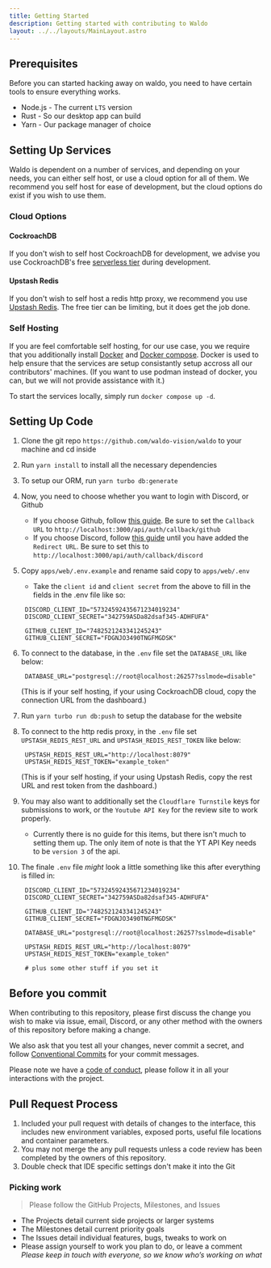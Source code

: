 ```yaml
---
title: Getting Started
description: Getting started with contributing to Waldo
layout: ../../layouts/MainLayout.astro
---
```


## Prerequisites

Before you can started hacking away on waldo, you need to have certain tools to ensure everything works.

- Node.js - The current `LTS` version
- Rust - So our desktop app can build
- Yarn - Our package manager of choice

## Setting Up Services

Waldo is dependent on a number of services, and depending on your needs, you can either self host, or use a cloud option for all of them. We recommend you self host for ease of development, but the cloud options do exist if you wish to use them.

### Cloud Options

#### CockroachDB

If you don't wish to self host CockroachDB for development, we advise you use CockroachDB's free [serverless tier](https://www.cockroachlabs.com/get-started-cockroachdb/) during development.

#### Upstash Redis

If you don't wish to self host a redis http proxy, we recommend you use [Upstash Redis](https://upstash.com/). The free tier can be limiting, but it does get the job done.

### Self Hosting

If you are feel comfortable self hosting, for our use case, you we require that you additionally install [Docker](https://www.docker.com/) and [Docker compose](https://docs.docker.com/compose/). Docker is used to help ensure that the services are setup consistantly setup accross all our contributors' machines. (If you want to use podman instead of docker, you can, but we will not provide assistance with it.)

To start the services locally, simply run `docker compose up -d`.

## Setting Up Code

1. Clone the git repo `https://github.com/waldo-vision/waldo` to your machine and cd inside
1. Run `yarn install` to install all the necessary dependencies
1. To setup our ORM, run `yarn turbo db:generate`
1. Now, you need to choose whether you want to login with Discord, or Github
   - If you choose Github, follow [this guide](https://docs.github.com/en/developers/apps/building-oauth-apps/creating-an-oauth-app). Be sure to set the `Callback URL` to `http://localhost:3000/api/auth/callback/github`
   - If you choose Discord, follow [this guide](https://discordjs.guide/oauth2/#getting-an-oauth2-url) until you have added the `Redirect URL`. Be sure to set this to `http://localhost:3000/api/auth/callback/discord`
1. Copy `apps/web/.env.example` and rename said copy to `apps/web/.env`

   - Take the `client id` and `client secret` from the above to fill in the fields in the .env file like so:

   ```.env
    DISCORD_CLIENT_ID="57324592435671234019234"
    DISCORD_CLIENT_SECRET="342759ASDa82dsaf345-ADHFUFA"

    GITHUB_CLIENT_ID="7482521243341245243"
    GITHUB_CLIENT_SECRET="FDGNJO3490TNGFMGDSK"
   ```

1. To connect to the database, in the `.env` file set the `DATABASE_URL` like below:

   ```.env
    DATABASE_URL="postgresql://root@localhost:26257?sslmode=disable"
   ```

   (This is if your self hosting, if your using CockroachDB cloud, copy the connection URL from the dashboard.)

1. Run `yarn turbo run db:push` to setup the database for the website

1. To connect to the http redis proxy, in the `.env` file set `UPSTASH_REDIS_REST_URL` and `UPSTASH_REDIS_REST_TOKEN` like below:

   ```.env
    UPSTASH_REDIS_REST_URL="http://localhost:8079"
    UPSTASH_REDIS_REST_TOKEN="example_token"
   ```

   (This is if your self hosting, if your using Upstash Redis, copy the rest URL and rest token from the dashboard.)

1. You may also want to additionally set the `Cloudflare Turnstile` keys for submissions to work, or the `Youtube API Key` for the review site to work properly.

   - Currently there is no guide for this items, but there isn't much to setting them up. The only item of note is that the YT API Key needs to be `version 3` of the api.

1. The finale `.env` file _might_ look a little something like this after everything is filled in:

   ```.env
    DISCORD_CLIENT_ID="57324592435671234019234"
    DISCORD_CLIENT_SECRET="342759ASDa82dsaf345-ADHFUFA"

    GITHUB_CLIENT_ID="7482521243341245243"
    GITHUB_CLIENT_SECRET="FDGNJO3490TNGFMGDSK"

    DATABASE_URL="postgresql://root@localhost:26257?sslmode=disable"

    UPSTASH_REDIS_REST_URL="http://localhost:8079"
    UPSTASH_REDIS_REST_TOKEN="example_token"

    # plus some other stuff if you set it
   ```

## Before you commit

When contributing to this repository, please first discuss the change you wish to make via issue,
email, Discord, or any other method with the owners of this repository before making a change.

We also ask that you test all your changes, never commit a secret, and follow [Conventional Commits](https://www.conventionalcommits.org/en/v1.0.0/) for your commit messages.

Please note we have a [code of conduct](/legal/code-of-conduct), please follow it in all your interactions with the project.

## Pull Request Process

1. Included your pull request with details of changes to the interface, this includes new environment
   variables, exposed ports, useful file locations and container parameters.
2. You may not merge the any pull requests unless a code review has been completed by the owners of
   this repository.
3. Double check that IDE specific settings don't make it into the Git

### Picking work

> Please follow the GitHub Projects, Milestones, and Issues

- The Projects detail current side projects or larger systems
- The Milestones detail current priority goals
- The Issues detail individual features, bugs, tweaks to work on
- Please assign yourself to work you plan to do, or leave a comment
  _Please keep in touch with everyone, so we know who’s working on what_
